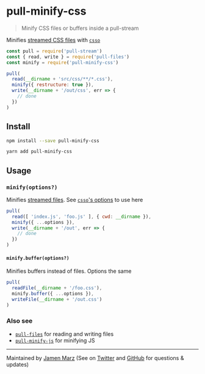 
# pull-minify-css

> Minify CSS files or buffers inside a pull-stream

Minifies [streamed CSS files](https://github.com/jamen/pull-files) with [`csso`](https://github.com/css/csso)

```js
const pull = require('pull-stream')
const { read, write } = require('pull-files')
const minify = require('pull-minify-css')

pull(
  read(__dirname + 'src/css/**/*.css'),
  minify({ restructure: true }),
  write(__dirname + '/out/css', err => {
    // done
  })
)
```

## Install

```sh
npm install --save pull-minify-css
```

```sh
yarn add pull-minify-css
```

## Usage

### `minify(options?)`

Minifies [streamed files](https://github.com/jamen/pull-files). See [`csso`'s options](https://github.com/css/csso#minifysource-options) to use here

```js
pull(
  read([ 'index.js', 'foo.js' ], { cwd: __dirname }),
  minify({ ...options }),
  write(__dirname + '/out', err => {
    // done
  })
)
```

#### `minify.buffer(options?)`

Minifies buffers instead of files.  Options the same

```js
pull(
  readFile(__dirname + '/foo.css'),
  minify.buffer({ ...options }),
  writeFile(__dirname + '/out.css')
)
```

### Also see

 - [`pull-files`](https://github.com/jamen/pull-files) for reading and writing files
 - [`pull-minify-js`](https://github.com/jamen/pull-minify-js) for minifying JS

---

Maintained by [Jamen Marz](https://git.io/jamen) (See on [Twitter](https://twitter.com/jamenmarz) and [GitHub](https://github.com/jamen) for questions & updates)

